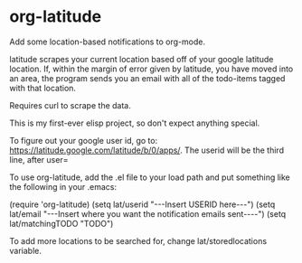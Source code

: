 org-latitude
============

Add some location-based notifications to org-mode.

latitude scrapes your current location based off of your google
latitude location. If, within the margin of error given by latitude,
you have moved into an area, the program sends you an email with all of the 
todo-items tagged with that location.

Requires curl to scrape the data.

This is my first-ever elisp project, so don't expect anything special.

To figure out your google user id, go to:
https://latitude.google.com/latitude/b/0/apps/. The userid will be the third
line, after user=

To use org-latitude, add the .el file to your load path and put something 
like the following in your .emacs:

(require 'org-latitude)
(setq lat/userid "---Insert USERID here---")
(setq lat/email "---Insert where you want the notification emails sent----")
(setq lat/matchingTODO "TODO")

To add more locations to be searched for, change lat/storedlocations variable.